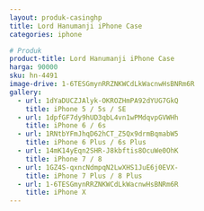 ```yaml
---
layout: produk-casinghp
title: Lord Hanumanji iPhone Case
categories: iphone

# Produk
product-title: Lord Hanumanji iPhone Case
harga: 90000
sku: hn-4491
image-drive: 1-6TESGmynRRZNKWCdLkWacnwHsBNRm6R
gallery:
  - url: 1dYaDUCZJAlyk-OKROZHmPA92dYUG7GkQ
    title: iPhone 5 / 5s / SE
  - url: 1dpfGF7dy9hUD3qbL4vn1wPMdqvpGVWHh
    title: iPhone 6 / 6s
  - url: 1RNtbYFmJhqD62hCT_Z5Qx9drmBqmabW5
    title: iPhone 6 Plus / 6s Plus
  - url: 14mK14yEqn2SHR-J8kbftis8OcuWe0OhK
    title: iPhone 7 / 8
  - url: 1GZ4S-qxncNdmpqN2LwXHS1JuE6j0EVX-
    title: iPhone 7 Plus / 8 Plus
  - url: 1-6TESGmynRRZNKWCdLkWacnwHsBNRm6R
    title: iPhone X
---
```

